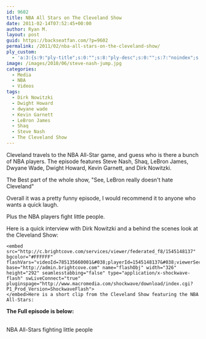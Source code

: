 ```yaml
---
id: 9602
title: NBA All Stars on The Cleveland Show
date: 2011-02-14T07:52:45+00:00
author: Ryan M.
layout: post
guid: https://backseatfan.com/?p=9602
permalink: /2011/02/nba-all-stars-on-the-cleveland-show/
ply_custom:
  - 'a:3:{s:9:"ply-title";s:0:"";s:8:"ply-desc";s:0:"";s:7:"noindex";s:0:"";}'
image: /images/2010/06/steve-nash-jump.jpg
categories:
  - Media
  - NBA
  - Videos
tags:
  - Dirk Nowitzki
  - Dwight Howard
  - dwyane wade
  - Kevin Garnett
  - LeBron James
  - Shaq
  - Steve Nash
  - The Cleveland Show
---
```


<div class="entry">
  <p>
    Cleveland travels to the NBA All-Star game, and guess who is there a bunch of NBA players. The episode features Steve Nash, Shaq, LeBron James, Dwyane Wade, Dwight Howard, Kevin Garnett, and Dirk Nowitzki.
  </p>

  <p>
    The Best part of the whole show, "See, LeBron really doesn't hate Cleveland"
  </p>

  <p>
    Overall it was a pretty funny episode, I would recommend it to anyone who wants a quick laugh.
  </p>

  <p>
    Plus the NBA players fight little people.
  </p>

  <p>
    Here is a quick interview with Dirk Nowitzki and a behind the scenes look at the Cleveland Show:

    <embed src="http://c.brightcove.com/services/viewer/federated_f8/1545148137" bgcolor="#FFFFFF" flashVars="videoId=785135660001&#038;playerId=1545148137&#038;viewerSecureGatewayURL=https://console.brightcove.com/services/amfgateway&#038;servicesURL=http://services.brightcove.com/services&#038;cdnURL=http://admin.brightcove.com&#038;domain=embed&#038;autoStart=false&#038;" base="http://admin.brightcove.com" name="flashObj" width="326" height="292" seamlesstabbing="false" type="application/x-shockwave-flash" swLiveConnect="true" pluginspage="http://www.macromedia.com/shockwave/download/index.cgi?P1_Prod_Version=ShockwaveFlash">
    </embed>Here is a short clip from the Cleveland Show featuring the NBA All-Stars:
  </p>

  <p>
  </p>

  <p>
    <strong>The Full episode is below:<br /> </strong><br />
  </p>

  <p>
    NBA All-Stars fighting little people
  </p>
</div>
